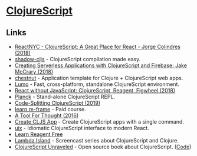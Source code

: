 # [ClojureScript](https://github.com/clojure/clojurescript)

## Links

- [ReactNYC - ClojureScript: A Great Place for React - Jorge Colindres (2018)](https://www.youtube.com/watch?v=81_p6PSu064)
- [shadow-cljs](https://github.com/thheller/shadow-cljs) - ClojureScript compilation made easy.
- [Creating Serverless Applications with ClojureScript and Firebase: Jake McCrary (2018)](https://www.youtube.com/watch?v=rMqo3lgxe7o)
- [chestnut](https://github.com/plexus/chestnut) - Application template for Clojure + ClojureScript web apps.
- [Lumo](https://github.com/anmonteiro/lumo) - Fast, cross-platform, standalone ClojureScript environment.
- [React without JavaScript: ClojureScript, Reagent, Figwheel (2018)](https://www.youtube.com/watch?v=R07s6JpJICo)
- [Planck](https://github.com/planck-repl/planck) - Stand-alone ClojureScript REPL.
- [Code-Splitting ClojureScript (2019)](https://code.thheller.com/blog/shadow-cljs/2019/03/03/code-splitting-clojurescript.html)
- [learn re-frame](https://www.learnreframe.com/) - Paid course.
- [A Tool For Thought (2016)](http://swannodette.github.io/2016/06/03/tools-for-thought)
- [Create CLJS App](https://github.com/filipesilva/create-cljs-app) - Create ClojureScript apps with a single command.
- [uix](https://github.com/roman01la/uix) - Idiomatic ClojureScript interface to modern React.
- [Learn Reagent Free](https://www.jacekschae.com/courses/learn-reagent-free/)
- [Lambda Island](https://lambdaisland.com/) - Screencast series about ClojureScript and Clojure.
- [ClojureScript Unraveled](http://funcool.github.io/clojurescript-unraveled/) - Open source book about ClojureScript. ([Code](https://github.com/funcool/clojurescript-unraveled))
